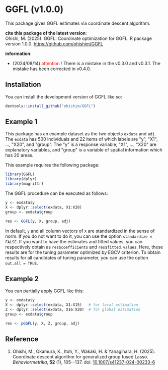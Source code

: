 
# GGFL (v1.0.0)

<!-- badges: start -->
<!-- badges: end -->

This package gives GGFL estimates via coordinate descent algorithm.

**cite this package of the latest version**:  
Ohishi, M. (2025).
GGFL: Coordinate optimization for GGFL.
R package version 1.0.0.
https://github.com/ohishim/GGFL  

**information**:  

- (2024/08/14) <span style="color: red; ">attention !</span> There is a mistake in the v0.3.0 and v0.3.1. The mistake has been corrected in v0.4.0.


## Installation

You can install the development version of GGFL like so:

``` r
devtools::install_github("ohishim/GGFL")
```

## Example 1

This package has an example dataset as the two objects `exdata` and `adj`.
The `exdata` has 500 individuals and 22 items of which labels are "y", "X1", ..., "X20", and "group".
The "y" is a response variable, "X1", ..., "X20" are explanatory variables, and "group" is a variable of spatial information which has 20 areas.  

This example requires the following package:
```r
library(GGFL)
library(dplyr)
library(magrittr)
```
The GGFL procedure can be executed as follows:
``` r
y <- exdata$y
X <- dplyr::select(exdata, X1:X20)
group <- exdata$group

res <- GGFL(y, X, group, adj)
```
In default, `y` and all column vectors of `X` are standardized in the sense of norm.
If you do not want to do it, you can use the option `standardize = FALSE`.
If you want to have the estimates and fitted values, you can respectively obtain as `res$coefficients` and `res$fitted.values`.
Here, these results are for the tuning parameter optimized by EGCV criterion. 
To obtain results for all candidates of tuning parameter, you can use the option `out.all = TRUE`.

## Example 2

You can partially apply GGFL like this:
``` r
y <- exdata$y
X <- dplyr::select(exdata, X1:X15)   # for local estimation
Z <- dplyr::select(exdata, X16:X20)  # for global estimation
group <- exdata$group

res <- pGGFL(y, X, Z, group, adj)
```

## Reference

1. Ohishi, M., Okamura, K., Itoh, Y., Wakaki, H. & Yanagihara, H. (2025).
Coordinate descent algorithm for generalized group fused Lasso.
*Behaviormetrika*, **52** (1), 105--137.
doi: [10.1007/s41237-024-00233-6](https://doi.org/10.1007/s41237-024-00233-6)
